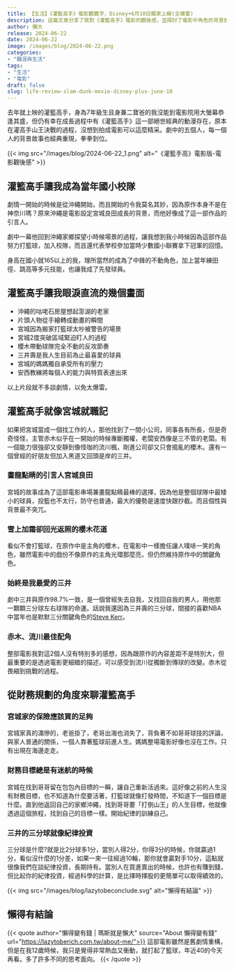 ```yaml
---
title: 【生活】《灌籃高手》電影觀薦字，Disney+6月10日獨家上線(全爆雷)
description: 這篇文章分享了我對《灌籃高手》電影的觀後感，並探討了電影中角色的背景故事與成長經歷。透過對宮城良田、櫻木花道、三井壽、赤木剛憲和流川楓的角色分析，揭示了電影如何精采地重現這部經典動漫中的重要場景與情感。文章還反思了人生中的困難與挑戰，並鼓勵我們面對未來，充滿希望地前進。
author: 懶大
release: 2024-06-22
date: 2024-06-22
image: /images/blog/2024-06-22.png
categories:
- "職涯與生活"
tags:
- "生活"
- "電影"
draft: false
slug: life-review-slam-dunk-movie-disney-plus-june-10
---
```

去年就上映的灌籃高手，身為7年級生且身兼二寶爸的我沒能到電影院用大螢幕恭逢其盛，但仍有幸在成長過程中有《灌籃高手》這一部絕世經典的動漫存在，原本在灌高手山王決戰的過程，沒想到拍成電影可以這麼精采。劇中的五個人，每一個人的背景故事也經典重現，拳拳到位。

{{< img src="/images/blog/2024-06-22_1.png" alt="《灌籃手高》電影版-電影觀後感" >}}

## 灌籃高手讓我成為當年國小校隊

劇情一開始的時候是從沖繩開始，而且開始的令我莫名其妙，因為原作本身不是在神奈川嗎？原來沖繩是電影設定宮城良田成長的背景，而他好像成了這一部作品的引言人。

劇中一幕他回到沖繩家鄉探望小時候場景的過程，讓我想到我小時候因為這部作品努力打籃球，加入校隊，而且還代表學校參加當時少數國小聯賽拿下冠軍的回憶。

身高在國小就165以上的我，理所當然的成為了中鋒的不動角色，加上當年練田徑、跳高等多元技能，也讓我成了先發球員。

## 灌籃高手讓我眼淚直流的幾個畫面

- 沖繩的咕咾石房屋想起澎湖的老家
- 片頭人物從手繪轉成動畫的瞬間
- 宮城因為搬家打籃球太吵被警告的場景
- 宮城2度突破區域緊迫盯人的過程
- 櫻木帶動球隊完全不動的反攻節奏
- 三井壽是我人生目前為止最喜愛的球員
- 宮城的媽媽獨自承受所有的壓力
- 安西教練將每個人的能力與特質表達出來

以上片段就不多談劇情，以免太爆雷。

## 灌籃高手就像宮城就職記

如果把宮城當成一個找工作的人，那他找到了一間小公司，同事各有所長，但是奇奇怪怪，主管赤木似乎在一開始的時候專斷獨權，老闆安西像是三不管的老闆。有一個能力很強卻又安靜到像怪咖的流川楓，剛進公司卻又只會搗亂的櫻木。還有一個曾經的好朋友但加入黑道又回頭是岸的三井。

### 畫龍點睛的引言人宮城良田

宮城的故事成為了這部電影串場兼畫龍點睛最棒的選擇，因為他是整個球隊中最矮小的球員，投籃也不太行，防守也普通，最大的優勢是速度快跟抄截。而且個性與背景最不突兀。

### 雪上加霜卻回光返照的櫻木花道

看似不會打籃球，在原作中是主角的櫻木，在電影中一樣擔任讓人噗哧一笑的角色，雖然電影中的戲份不像原作的主角光環那麼亮，但仍然維持原作中的關鍵角色。

### 始終是我最愛的三井

劇中三井與原作98.7%一致，是一個曾經失去自我，又找回自我的男人，用他那一顆顆三分球左右球隊的命運。話說我還因為三井壽的三分球，間接的喜歡NBA中當年也是默默三分關鍵角色的[Steve Kerr](https://zh.wikipedia.org/zh-tw/%E5%8F%B2%E8%92%82%E5%A4%AB%C2%B7%E7%A7%91%E5%B0%94)。

### 赤木、流川最佳配角

整部電影我對這2個人沒有特別多的感想，因為跟原作的內容差距不是特別大，但最重要的是透過電影更細緻的描述，可以感受到流川從獨斷到傳球的改變。赤木從畏縮到挑戰的過程。

## 從財務規劃的角度來聊灌籃高手

### 宮城家的保險應該買的足夠

宮城家真的滿慘的，老爸掛了，老哥出海也消失了，背負著不如哥哥球技的評論，與家人普通的關係，一個人靠著籃球前進人生。媽媽整場電影好像也沒在工作。只有出現在海邊走走。

### 財務目標總是有迷航的時候

宮城在找到哥哥留在包包內目標的一瞬，讓自己重新活過來。這好像之前的人生沒有財務目標，也不知道為什麼要活著，打籃球就像打發時間，不知道下一個目標是什麼。直到他返回自己的家鄉沖繩，找到哥哥要「打倒山王」的人生目標，他就像透過這個旅程，找到自己的目標一樣。開始紀律的訓練自己。

### 三井的三分球就像紀律投資

三分球是什麼?就是比2分球多1分，當別人得2分，你得3分的時候，你就贏過1分，看似沒什麼的1分差，如果一來一往經過10輪，那你就會贏對手10分，這點就很像我們在談紀律投資，長期持有。當別人在買進賣出的時候，也許也有賺到錢，但比起你的紀律投資，經過科學的計算，是比擇時擇股的更簡單可以取得績效的。

{{< img src="/images/blog/lazytobeconclude.svg" alt="懶得有結論" >}}

## 懶得有結論


{{< quote author="懶得變有錢 | 瑪斯就是懶大" source="About 懶得變有錢" url="https://lazytoberich.com.tw/about-me/">}}
這部電影雖然是舊劇情重構，但是在我12歲時候，我只是覺得非常熱血又衝動，就打起了籃球，年近40的今天再看。多了許多不同的思考面向。
{{< /quote >}}


